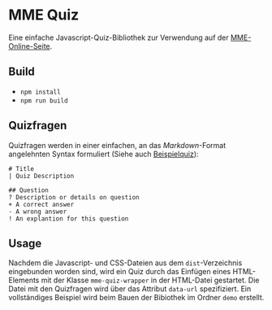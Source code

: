 # MME Quiz

Eine einfache Javascript-Quiz-Bibliothek zur Verwendung auf der [MME-Online-Seite](https://www.regensburger-forscher.de/mme). 

## Build

- `npm install`
- `npm run build`

## Quizfragen

Quizfragen werden in einer einfachen, an das *Markdown*-Format angelehnten Syntax formuliert (Siehe auch [Beispielquiz](./example-quiz.md)):

``` 
# Title
| Quiz Description

## Question
? Description or details on question
+ A correct answer
- A wrong answer
! An explantion for this question
```

## Usage

Nachdem die Javascript- und CSS-Dateien aus dem `dist`-Verzeichnis eingebunden worden sind, wird ein Quiz durch das Einfügen eines HTML-Elements mit der Klasse `mme-quiz-wrapper` in der HTML-Datei gestartet. Die Datei mit den Quizfragen wird über das Attribut `data-url` spezifiziert. Ein vollständiges Beispiel wird beim Bauen der Bibiothek im Ordner `demo` erstellt. 